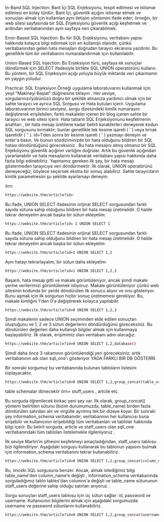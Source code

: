 In-Band SQL Injection:
Bant İçi SQL Enjeksiyonu, tespit edilmesi ve istismar edilmesi en kolay türdür; Bant İçi, güvenlik açığını istismar etmek ve sonuçları almak için kullanılan aynı iletişim yöntemini ifade eder; örneğin, bir web sitesi sayfasında bir SQL Enjeksiyonu güvenlik açığı keşfetmek ve ardından veritabanından aynı sayfaya veri çıkarabilmek.


Error-Based SQL Injection:
Bu tür SQL Enjeksiyonu, veritabanı yapısı hakkında kolayca bilgi edinmek için en kullanışlı olanıdır, çünkü veritabanından gelen hata mesajları doğrudan tarayıcı ekranına yazdırılır. Bu genellikle tüm bir veritabanını numaralandırmak için kullanılabilir. 

Union-Based SQL Injection:
Bu Enjeksiyon türü, sayfaya ek sonuçlar döndürmek için SELECT ifadesiyle birlikte SQL UNION operatörünü kullanır. Bu yöntem, bir SQL Enjeksiyon açığı yoluyla büyük miktarda veri çıkarmanın en yaygın yoludur.

Practical:
SQL Enjeksiyon Örneği uygulama laboratuvarını kullanmak için yeşil "Makineyi Başlat" düğmesine tıklayın . Her seviye, sorgularınızı/yükünüzü doğru bir şekilde almanıza yardımcı olmak için bir sahte tarayıcı ve ayrıca SQL Sorgusu ve Hata kutuları içerir.
Uygulama laboratuvarının birinci seviyesi, sorgu dizesindeki kimlik numarasını değiştirerek erişilebilen, farklı makaleler içeren bir blog içeren sahte bir tarayıcı ve web sitesi içerir.
Hata tabanlı SQL Enjeksiyonunu keşfetmenin anahtarı , bir hata mesajı üretilene kadar belirli karakterleri deneyerek kodun SQL sorgusunu kırmaktır; bunlar genellikle tek kesme işareti ( ' ) veya tırnak işaretidir ( " ).
id=1'den sonra bir kesme işareti (  ' ) yazmayı deneyin ve enter'a basın. Ve bunun sözdiziminizde bir hata olduğunu bildiren bir SQL hatası  döndürdüğünü göreceksiniz . Bu hata mesajını almış olmanız bir SQL Enjeksiyonu güvenlik açığının varlığını doğrular. Artık bu güvenlik açığından yararlanabilir ve hata mesajlarını kullanarak veritabanı yapısı hakkında daha fazla bilgi edinebiliriz. 
Yapmamız gereken ilk şey, bir hata mesajı göstermeden tarayıcıya veri döndürmektir. İlk olarak, UNION operatörünü deneyeceğiz, böylece seçersek ekstra bir sonuç alabiliriz. Sahte tarayıcıların kimlik parametresini şu şekilde ayarlamayı deneyin:

örn:
```bash
https://website.thm/article?id='
```
Bu ifade, UNION SELECT ifadesinin orijinal SELECT sorgusundan farklı sayıda sütuna sahip olduğunu bildiren bir hata mesajı üretmelidir. O halde tekrar deneyelim ancak başka bir sütun ekleyelim:
```bash
https://website.thm/article?id= 1 UNION SELECT 1
```
Bu ifade, UNION SELECT ifadesinin orijinal SELECT sorgusundan farklı sayıda sütuna sahip olduğunu bildiren bir hata mesajı üretmelidir. O halde tekrar deneyelim ancak başka bir sütun ekleyelim:
```bash
https://website.thm/article?id=1 UNION SELECT 1,2
```
Aynı hatayı tekrarlayalım, bir sütun daha ekleyelim:
```bash
https://website.thm/article?id=1 UNION SELECT 1,2,3
```
Başarılı, hata mesajı gitti ve makale görüntüleniyor, ancak şimdi makale yerine verilerimizi görüntülemek istiyoruz.
Makale görüntüleniyor çünkü web sitesinin kodunda bir yerde döndürülen ilk sonucu alıyor ve onu gösteriyor.
Bunu aşmak için ilk sorgunun hiçbir sonuç üretmemesi gerekiyor. Bu, makale kimliğini 1'den 0'a değiştirerek kolayca yapılabilir.
```bash
https://website.thm/article?id=0 UNION SELECT 1,2,3
```
Şimdi makalenin sadece UNION seçiminden elde edilen sonuçtan oluştuğunu ve 1, 2 ve 3 sütun değerlerini döndürdüğünü göreceksiniz. Bu döndürülen değerleri daha kullanışlı bilgiler almak için kullanmaya başlayabiliriz. İlk olarak, erişimimiz olan veritabanı adını alacağız:
```bash
https://website.thm/article?id=0 UNION SELECT 1,2,database()
```
Şimdi daha önce 3 rakamının görüntülendiği yeri göreceksiniz; artık veritabanının adı olan  sqli_one'ı gösteriyor YADA FARKLI BİR DB GÖSTERİR.

Bir sonraki sorgumuz bu veritabanında bulunan tabloların listesini toplayacaktır.
```bash
https://website.thm/article?id=0 UNION SELECT 1,2,group_concat(table_name) FROM information_schema.tables WHERE table_schema = 'sqli_one'
```
table schemalar dönecektir örn= stuff_users , artcile etc.

Bu sorguda öğrenilecek birkaç yeni şey var. İlk olarak,  group_concat() yöntemi  belirtilen sütunu (bizim durumumuzda, table_name) birden fazla döndürülen satırdan alır ve virgülle ayrılmış tek bir dizeye koyar. Bir sonraki şey  information_schema veritabanıdır; veritabanının her kullanıcısı buna erişebilir ve kullanıcının erişebildiği tüm veritabanları ve tablolar hakkında bilgi içerir. Bu belirli sorguda, article ve staff_users olan sqli_one  veritabanındaki tüm tabloları listelemekle ilgileniyoruz   . 

İlk seviye Martin'in şifresini keşfetmeyi amaçladığından, staff_users tablosu bizi ilgilendiriyor. Aşağıdaki sorguyu kullanarak bu tablonun yapısını bulmak için information_schema veritabanını tekrar kullanabiliriz.
```bash
https://website.thm/article?id=0 UNION SELECT 1,2,group_concat(column_name) FROM information_schema.columns WHERE table_name='staff_users'
```
Bu, önceki SQL sorgusuna benzer. Ancak, almak istediğimiz bilgi table_name'den  column_name'e değişti , information_schema veritabanında sorguladığımız tablo tables'dan  columns'a değişti ve table_name sütununun staff_users  değerine sahip olduğu  satırları arıyoruz  .

Sorgu sonuçları staff_users tablosu için üç sütun sağlar: id, password ve username. Kullanıcının bilgilerini almak için aşağıdaki sorgumuzda username ve password sütunlarını kullanabiliriz.
```bash
https://website.thm/article?id=0 UNION SELECT 1,2,group_concat(username,':',password SEPARATOR '<br>') FROM staff_users
```

